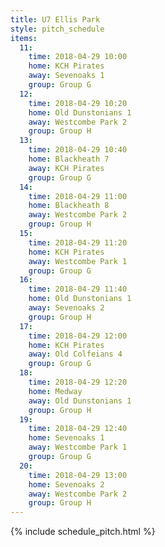 ```yaml
---
title: U7 Ellis Park
style: pitch_schedule
items:
  11:
    time: 2018-04-29 10:00
    home: KCH Pirates
    away: Sevenoaks 1
    group: Group G
  12:
    time: 2018-04-29 10:20
    home: Old Dunstonians 1
    away: Westcombe Park 2
    group: Group H
  13:
    time: 2018-04-29 10:40
    home: Blackheath 7
    away: KCH Pirates
    group: Group G
  14:
    time: 2018-04-29 11:00
    home: Blackheath 8
    away: Westcombe Park 2
    group: Group H
  15:
    time: 2018-04-29 11:20
    home: KCH Pirates
    away: Westcombe Park 1
    group: Group G
  16:
    time: 2018-04-29 11:40
    home: Old Dunstonians 1
    away: Sevenoaks 2
    group: Group H
  17:
    time: 2018-04-29 12:00
    home: KCH Pirates
    away: Old Colfeians 4
    group: Group G
  18:
    time: 2018-04-29 12:20
    home: Medway
    away: Old Dunstonians 1
    group: Group H
  19:
    time: 2018-04-29 12:40
    home: Sevenoaks 1
    away: Westcombe Park 1
    group: Group G
  20:
    time: 2018-04-29 13:00
    home: Sevenoaks 2
    away: Westcombe Park 2
    group: Group H
---
```


{% include schedule_pitch.html %}
